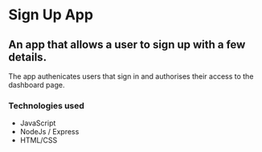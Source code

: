 # Sign Up App

## An app that allows a user to sign up with a few details. 

The app authenicates users that sign in and authorises their access to the dashboard page.

### Technologies used
- JavaScript
- NodeJs / Express
- HTML/CSS


